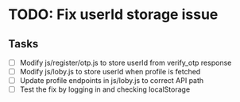 # TODO: Fix userId storage issue

## Tasks
- [ ] Modify js/register/otp.js to store userId from verify_otp response
- [ ] Modify js/loby.js to store userId when profile is fetched
- [ ] Update profile endpoints in js/loby.js to correct API path
- [ ] Test the fix by logging in and checking localStorage
